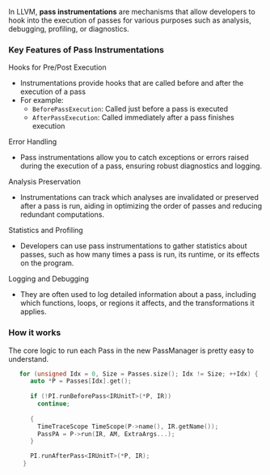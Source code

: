 In LLVM, **pass instrumentations** are mechanisms that allow developers to hook into the execution of passes for various purposes such as analysis, debugging, profiling, or diagnostics.

### Key Features of Pass Instrumentations
Hooks for Pre/Post Execution
- Instrumentations provide hooks that are called before and after the execution of a pass
- For example:
	- `BeforePassExecution`: Called just before a pass is executed
	- `AfterPassExecution`: Called immediately after a pass finishes execution

Error Handling
- Pass instrumentations allow you to catch exceptions or errors raised during the execution of a pass, ensuring robust diagnostics and logging.

Analysis Preservation
- Instrumentations can track which analyses are invalidated or preserved after a pass is run, aiding in optimizing the order of passes and reducing redundant computations.

Statistics and Profiling
- Developers can use pass instrumentations to gather statistics about passes, such as how many times a pass is run, its runtime, or its effects on the program.

Logging and Debugging
- They are often used to log detailed information about a pass, including which functions, loops, or regions it affects, and the transformations it applies.

### How it works
The core logic to run each Pass in the new PassManager is pretty easy to understand.
```cpp
   for (unsigned Idx = 0, Size = Passes.size(); Idx != Size; ++Idx) {
      auto *P = Passes[Idx].get();
      
      if (!PI.runBeforePass<IRUnitT>(*P, IR))
        continue;
      
      {
        TimeTraceScope TimeScope(P->name(), IR.getName());
        PassPA = P->run(IR, AM, ExtraArgs...);
      }

      PI.runAfterPass<IRUnitT>(*P, IR);
    }
```

